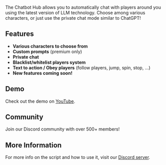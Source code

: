 The Chatbot Hub allows you to automatically chat with players around you using the latest version of LLM technology. Choose among various characters, or just use the private chat mode similar to ChatGPT!

## Features

- **Various characters to choose from**
- **Custom prompts** (premium only)
- **Private chat**
- **Blacklist/whitelist players system**
- **Text to action / Obey players** (follow players, jump, spin, stop, ...)
- **New features coming soon!**

## Demo

Check out the demo on [YouTube](https://www.youtube.com/watch?v=dmh6hrZmz-g&t=2s&ab_channel=Scandium).

## Community

Join our Discord community with over 500+ members!

## More Information

For more info on the script and how to use it, visit our [Discord server](https://discord.gg/MJagjEv9VX).
